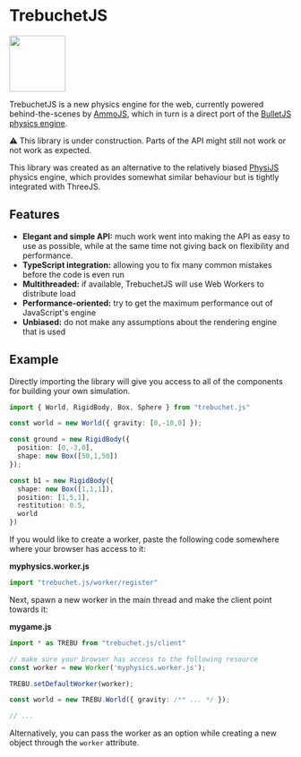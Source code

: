 TrebuchetJS
===========

<img width="100" src="https://raw.githubusercontent.com/CuboidGame/trebuchet.js/master/trebuchet.png" />

TrebuchetJS is a new physics engine for the web, currently powered
behind-the-scenes by [AmmoJS](https://github.com/kripken/ammo.js), which in
turn is a direct port of the [BulletJS physics engine](https://github.com/bulletphysics/bullet3).

:warning: This library is under construction. Parts of the API might still not work or not work as expected.

This library was created as an alternative to the relatively biased
[PhysiJS](http://chandlerprall.github.io/Physijs/) physics engine, which
provides somewhat similar behaviour but is tightly integrated with ThreeJS.

## Features
 
 - **Elegant and simple API:** much work went into making the API as easy to
   use as possible, while at the same time not giving back on flexibility and
   performance.
 - **TypeScript integration:** allowing you to fix many common mistakes before
   the code is even run
 - **Multithreaded:** if available, TrebuchetJS will use Web Workers to
   distribute load
 - **Performance-oriented:** try to get the maximum performance out of
   JavaScript's engine
 - **Unbiased:** do not make any assumptions about the rendering engine that is
   used

## Example

Directly importing the library will give you access to all of the components
for building your own simulation.

```ts
import { World, RigidBody, Box, Sphere } from "trebuchet.js"

const world = new World({ gravity: [0,-10,0] });

const ground = new RigidBody({
  position: [0,-3,0],
  shape: new Box([50,1,50])
});

const b1 = new RigidBody({
  shape: new Box([1,1,1]),
  position: [1,5,1],
  restitution: 0.5,
  world
})
```

If you would like to create a worker, paste the following code somewhere where
your browser has access to it:

**myphysics.worker.js**
```ts
import "trebuchet.js/worker/register"
```

Next, spawn a new worker in the main thread and make the client point towards it:

**mygame.js**
```ts
import * as TREBU from "trebuchet.js/client"

// make sure your browser has access to the following resource
const worker = new Worker('myphysics.worker.js');

TREBU.setDefaultWorker(worker);

const world = new TREBU.World({ gravity: /** ... */ });

// ...

```

Alternatively, you can pass the worker as an option while creating a new object
through the `worker` attribute.

